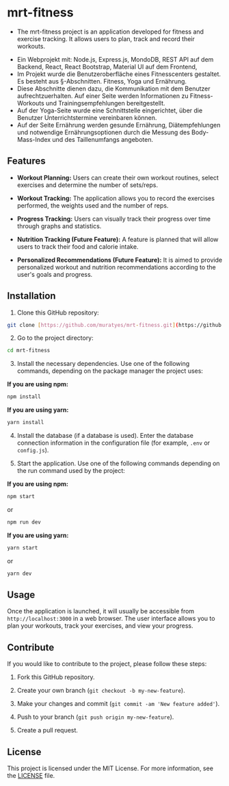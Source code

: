 
# mrt-fitness

+ The mrt-fitness project is an application developed for fitness and exercise tracking. It allows users to plan, track and record their workouts.
* Ein Webprojekt mit: Node.js, Express.js, MondoDB, REST API auf dem Backend, React, React Bootstrap, Material UI auf dem Frontend,
* Im Projekt wurde die Benutzeroberfläche eines Fitnesscenters gestaltet. Es besteht aus §-Abschnitten. Fitness, Yoga und Ernährung.
* Diese Abschnitte dienen dazu, die Kommunikation mit dem Benutzer aufrechtzuerhalten. Auf einer Seite werden Informationen zu Fitness-Workouts und Trainingsempfehlungen bereitgestellt. 
* Auf der Yoga-Seite wurde eine Schnittstelle eingerichtet, über die Benutzer Unterrichtstermine vereinbaren können. 
* Auf der Seite Ernährung werden gesunde Ernährung, Diätempfehlungen und notwendige Ernährungsoptionen durch die Messung des Body-Mass-Index und des Taillenumfangs angeboten.

## Features

* **Workout Planning:** Users can create their own workout routines, select exercises and determine the number of sets/reps.

* **Workout Tracking:** The application allows you to record the exercises performed, the weights used and the number of reps.

* **Progress Tracking:** Users can visually track their progress over time through graphs and statistics.

* **Nutrition Tracking (Future Feature):** A feature is planned that will allow users to track their food and calorie intake.

* **Personalized Recommendations (Future Feature):** It is aimed to provide personalized workout and nutrition recommendations according to the user's goals and progress.

## Installation

1. Clone this GitHub repository:

```bash
git clone [https://github.com/muratyes/mrt-fitness.git](https://github.com/muratyes/mrt-fitness.git)
```
2. Go to the project directory:

```bash
cd mrt-fitness
```
3. Install the necessary dependencies. Use one of the following commands, depending on the package manager the project uses:

**If you are using npm:**

```bash
npm install
```

**If you are using yarn:**

```bash
yarn install
```
4. Install the database (if a database is used). Enter the database connection information in the configuration file (for example, `.env` or `config.js`).

5. Start the application. Use one of the following commands depending on the run command used by the project:

**If you are using npm:**

```bash
npm start
```

or

```bash
npm run dev
```

**If you are using yarn:**

```bash
yarn start
```

or

```bash
yarn dev
```

## Usage

Once the application is launched, it will usually be accessible from `http://localhost:3000` in a web browser. The user interface allows you to plan your workouts, track your exercises, and view your progress.

## Contribute

If you would like to contribute to the project, please follow these steps:

1. Fork this GitHub repository.
2. Create your own branch (`git checkout -b my-new-feature`).
3. Make your changes and commit (`git commit -am 'New feature added'`).

4. Push to your branch (`git push origin my-new-feature`).

5. Create a pull request.

## License

This project is licensed under the MIT License. For more information, see the [LICENSE](LICENSE) file.
